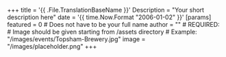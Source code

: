 +++
title = '{{ .File.TranslationBaseName }}'
Description = "Your short description here"
date = '{{ time.Now.Format "2006-01-02" }}'
[params]
    featured = 0
    # Does not have to be your full name
    author = ""
    # REQUIRED:
    # Image should be given starting from /assets directory
    # Example: "/images/events/Topsham-Brewery.jpg"
    image = "/images/placeholder.png"
+++
